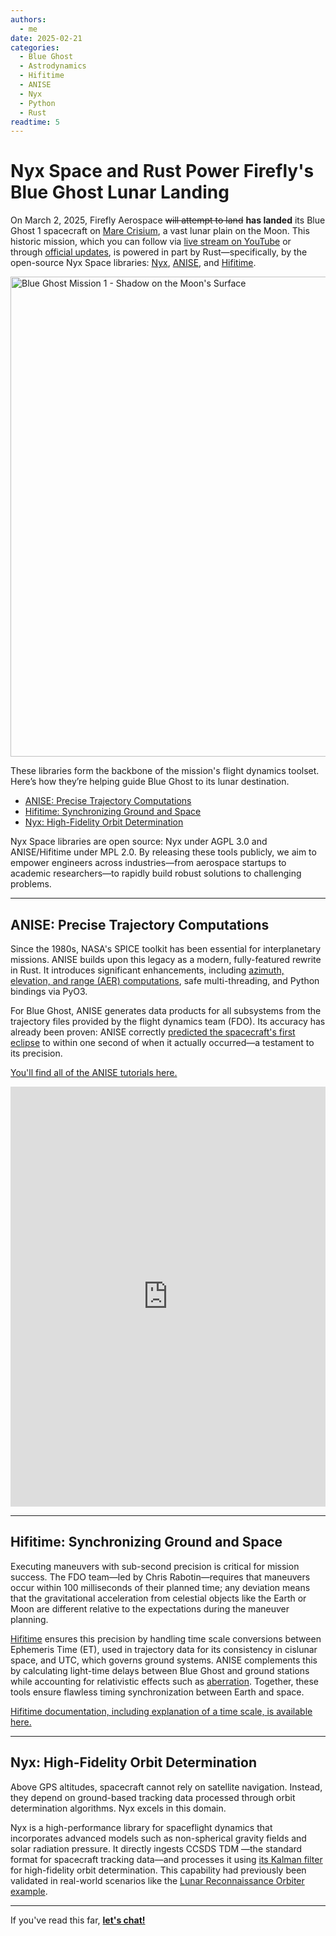 ```yaml
---
authors:
  - me
date: 2025-02-21
categories:
  - Blue Ghost
  - Astrodynamics
  - Hifitime
  - ANISE
  - Nyx
  - Python
  - Rust
readtime: 5
---
```


# Nyx Space and Rust Power Firefly's Blue Ghost Lunar Landing

On March 2, 2025, Firefly Aerospace <s>will attempt to land</s> **has landed** its Blue Ghost 1 spacecraft on [Mare Crisium](https://planetarynames.wr.usgs.gov/Feature/3671), a vast lunar plain on the Moon. This historic mission, which you can follow via [live stream on YouTube](https://www.youtube.com/watch?v=ChEuA1AUJAY) or through [official updates](https://fireflyspace.com/news/blue-ghost-mission-1-live-updates/), is powered in part by Rust—specifically, by the open-source Nyx Space libraries: [Nyx](https://github.com/nyx-space/nyx/), [ANISE](https://github.com/nyx-space/anise/), and [Hifitime](https://github.com/nyx-space/hifitime/).

<a data-flickr-embed="true" href="https://www.flickr.com/photos/fireflyspace/54359866846/in/album-72177720313239766/" title="Blue Ghost Mission 1 - Shadow on the Moon&#x27;s Surface"><img src="https://live.staticflickr.com/65535/54359866846_c09a4f9b46_b.jpg" width="1024" height="768" alt="Blue Ghost Mission 1 - Shadow on the Moon&#x27;s Surface"/></a><script async src="//embedr.flickr.com/assets/client-code.js" charset="utf-8"></script>

These libraries form the backbone of the mission's flight dynamics toolset. Here’s how they’re helping guide Blue Ghost to its lunar destination.

- [ANISE: Precise Trajectory Computations](#anise-precise-trajectory-computations)
- [Hifitime: Synchronizing Ground and Space](#hifitime-synchronizing-ground-and-space)
- [Nyx: High-Fidelity Orbit Determination](#nyx-high-fidelity-orbit-determination)

Nyx Space libraries are open source: Nyx under AGPL 3.0 and ANISE/Hifitime under MPL 2.0. By releasing these tools publicly, we aim to empower engineers across industries—from aerospace startups to academic researchers—to rapidly build robust solutions to challenging problems.

---

## ANISE: Precise Trajectory Computations

Since the 1980s, NASA's SPICE toolkit has been essential for interplanetary missions. ANISE builds upon this legacy as a modern, fully-featured rewrite in Rust. It introduces significant enhancements, including [azimuth, elevation, and range (AER) computations](../../anise/tutorials/Tutorial%2004%20-%20Computing%20Azimuth%20Elevation%20and%20Range%20data.ipynb), safe multi-threading, and Python bindings via PyO3.

For Blue Ghost, ANISE generates data products for all subsystems from the trajectory files provided by the flight dynamics team (FDO). Its accuracy has already been proven: ANISE correctly [predicted the spacecraft's first eclipse](https://nyxspace.com/nyxspace/MathSpec/celestial/eclipse/) to within one second of when it actually occurred—a testament to its precision.

[You'll find all of the ANISE tutorials here.](../../anise/tutorials/index.md)

<div style="padding:133.33% 0 0 0;position:relative;"><iframe src="https://player.vimeo.com/video/1048942599?h=9d1352f423&amp;badge=0&amp;autopause=0&amp;player_id=0&amp;app_id=58479" frameborder="0" allow="autoplay; fullscreen; picture-in-picture; clipboard-write; encrypted-media" style="position:absolute;top:0;left:0;width:100%;height:100%;" title="Blue Ghost Mission 1 - Earth Eclipse Timelapse"></iframe></div><script src="https://player.vimeo.com/api/player.js"></script>

---

## Hifitime: Synchronizing Ground and Space

Executing maneuvers with sub-second precision is critical for mission success. The FDO team—led by Chris Rabotin—requires that maneuvers occur within 100 milliseconds of their planned time; any deviation means that the gravitational acceleration from celestial objects like the Earth or Moon are different relative to the expectations during the maneuver planning.

[Hifitime](../../hifitime/index.md) ensures this precision by handling time scale conversions between Ephemeris Time (ET), used in trajectory data for its consistency in cislunar space, and UTC, which governs ground systems. ANISE complements this by calculating light-time delays between Blue Ghost and ground stations while accounting for relativistic effects such as [aberration](../../anise/reference/api/python/index.md#class-aberration). Together, these tools ensure flawless timing synchronization between Earth and space.

[Hifitime documentation, including explanation of a time scale, is available here.](../../hifitime/index.md)

---

## Nyx: High-Fidelity Orbit Determination

Above GPS altitudes, spacecraft cannot rely on satellite navigation. Instead, they depend on ground-based tracking data processed through orbit determination algorithms. Nyx excels in this domain.

Nyx is a high-performance library for spaceflight dynamics that incorporates advanced models such as non-spherical gravity fields and solar radiation pressure. It directly ingests CCSDS TDM —the standard format for spacecraft tracking data—and processes it using [its Kalman filter](../../nyxspace/MathSpec/orbit_determination/kalman.md) for high-fidelity orbit determination. This capability had previously been validated in real-world scenarios like the [Lunar Reconnaissance Orbiter example](../../nyxspace/showcase/04_lro_od/index.md).

---

If you've read this far, <a href="https://7ug5imdtt8v.typeform.com/to/neFvVW3p" target="_blank">**let's chat!**</a>